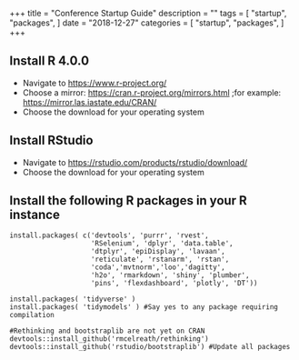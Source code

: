 +++
title = "Conference Startup Guide"
description = ""
tags = [
    "startup",
    "packages",
    ]
date = "2018-12-27"
categories = [
    "startup",
    "packages",
]
+++

## Install R 4.0.0
 - Navigate to https://www.r-project.org/
 - Choose a mirror: https://cran.r-project.org/mirrors.html ;for example: https://mirror.las.iastate.edu/CRAN/
 - Choose the download for your operating system
  
## Install RStudio
  - Navigate to https://rstudio.com/products/rstudio/download/
   - Choose the download for your operating system

## Install the following R packages in your R instance
```{r eval=FALSE}
install.packages( c('devtools', 'purrr', 'rvest', 
                    'RSelenium', 'dplyr', 'data.table', 
                    'dtplyr', 'epiDisplay', 'lavaan',
                    'reticulate', 'rstanarm', 'rstan',
                    'coda','mvtnorm','loo','dagitty',
                    'h2o', 'rmarkdown', 'shiny', 'plumber', 
                    'pins', 'flexdashboard', 'plotly', 'DT'))

install.packages( 'tidyverse' )
install.packages( 'tidymodels' ) #Say yes to any package requiring compilation

#Rethinking and bootstraplib are not yet on CRAN
devtools::install_github('rmcelreath/rethinking')
devtools::install_github('rstudio/bootstraplib') #Update all packages
```